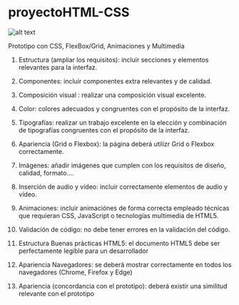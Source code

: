 # proyectoHTML-CSS

![alt text](https://raw.githubusercontent.com/samirtenkoul/proyectoHTML-CSS/miravisuals.png)


Prototipo con CSS, FlexBox/Grid, Animaciones y Multimedia

1. Estructura (ampliar los requisitos): incluir secciones y elementos relevantes para la interfaz.

2. Componentes:	incluir componentes extra  relevantes y de calidad.

3. Composición visual	: realizar una composición visual excelente.

4. Color: colores  adecuados y congruentes con el propósito de la interfaz.

5. Tipografías: realizar un trabajo excelente en la elección y combinación de tipografías congruentes con el propósito de la interfaz.

6. Apariencia (Grid o Flexbox):	la página deberá utilizr  Grid o Flexbox correctamente.

7. Imágenes: añadir imágenes que cumplen con los requisitos de diseño, calidad, formato….

8. Inserción de audio y vídeo: incluir correctamente elementos de audio y vídeo.

9. Animaciones: incluir animaciónes de forma correcta empleado técnicas que requieran CSS, JavaScript o tecnologías multimedia de HTML5.

10. Validación de código: no debe tener errores en la validación del código.

11. Estructura Buenas prácticas HTML5: el documento HTML5 debe ser perfectamente legible para un desarrollador

12. Apariencia Navegadores: se deberá mostrar correctamente en todos los navegadores (Chrome, Firefox y Edge)

13. Apariencia (concordancia con el prototipo):	deberá existir una similitud relevante con el prototipo
